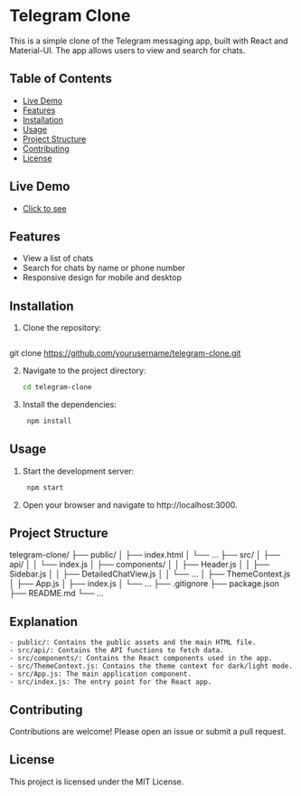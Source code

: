 # Telegram Clone

This is a simple clone of the Telegram messaging app, built with React and Material-UI. The app allows users to view and search for chats.

## Table of Contents

- [Live Demo](#live-demo)
- [Features](#features)
- [Installation](#installation)
- [Usage](#usage)
- [Project Structure](#project-structure)
- [Contributing](#contributing)
- [License](#license)


## Live Demo
   - [Click to see](https://telegramclonebyabu.netlify.app/)
## Features

- View a list of chats
- Search for chats by name or phone number
- Responsive design for mobile and desktop

## Installation

1. Clone the repository:

   ```bash
git clone https://github.com/yourusername/telegram-clone.git

2. Navigate to the project directory:

     ```bash
    cd telegram-clone

3. Install the dependencies:

   ```bash
    npm install


## Usage

1. Start the development server:

   ```bash
    npm start

2. Open your browser and navigate to http://localhost:3000.


## Project Structure

telegram-clone/
├── public/
│   ├── index.html
│   └── ...
├── src/
│   ├── api/
│   │   └── index.js
│   ├── components/
│   │   ├── Header.js
│   │   ├── Sidebar.js
│   │   ├── DetailedChatView.js
│   │   └── ...
│   ├── ThemeContext.js
│   ├── App.js
│   ├── index.js
│   └── ...
├── .gitignore
├── package.json
├── README.md
└── ...


## Explanation

    - public/: Contains the public assets and the main HTML file.
    - src/api/: Contains the API functions to fetch data.
    - src/components/: Contains the React components used in the app.
    - src/ThemeContext.js: Contains the theme context for dark/light mode.
    - src/App.js: The main application component.
    - src/index.js: The entry point for the React app.

## Contributing
Contributions are welcome! Please open an issue or submit a pull request.


## License
This project is licensed under the MIT License.